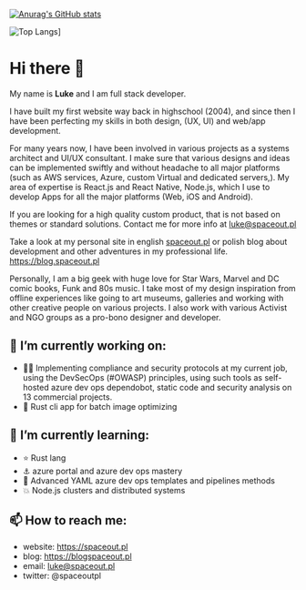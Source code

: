 
[![Anurag's GitHub stats](https://github-readme-stats.vercel.app/api?username=MassivDash&show_icons=true&theme=dark&private=true)](https://github.com/MassivDash)  

![Top Langs](https://github-readme-stats.vercel.app/api/top-langs/?username=MassivDash&layout=compact&theme=dark)]

# Hi there 👋

My name is **Luke** and I am full stack developer.

I have built my first website way back in highschool (2004), and since then I have been perfecting my skills in both design, (UX, UI) and web/app development.

For many years now, I have been involved in various projects as a systems architect and UI/UX consultant. I make sure that various designs and ideas can be implemented swiftly and without headache to all major platforms (such as AWS services, Azure, custom Virtual and dedicated servers,). My area of expertise is React.js and React Native, Node.js, which I use to develop Apps for all the major platforms (Web, iOS and Android).

If you are looking for a high quality custom product, that is not based on themes or standard solutions. Contact me for more info at [luke@spaceout.pl](mailto:luke@spaceout.pl)

Take a look at my personal site in english [spaceout.pl](https://spaceout.pl)  or polish blog about development and other adventures in my professional life. https://blog.spaceout.pl

Personally, I am a big geek with huge love for Star Wars, Marvel and DC comic books, Funk and 80s music. I take most of my design inspiration from offline experiences like going to art museums, galleries and working with other creative people on various projects. I also work with various Activist and NGO groups as a pro-bono designer and developer.



## 🔭 I’m currently working on: 

- :guardsman: ​Implementing compliance and security protocols at my current job, using the DevSecOps (#OWASP) principles, using such tools as self-hosted azure dev ops dependobot, static code and security analysis on 13 commercial projects. 
- :space_invader: Rust cli app for batch image optimizing 



## 🌱 I’m currently learning: 

- :star: Rust lang
- :anchor: ​azure portal and azure dev ops mastery 
- :rocket: ​Advanced YAML azure dev ops templates and pipelines methods 
- :boom: ​Node.js clusters and distributed systems 



## 📫 How to reach me:

- website: https://spaceout.pl
- blog: https://blogspaceout.pl
- email: [luke@spaceout.pl](mailto:luke@spaceout.pl)
- twitter: @spaceoutpl


